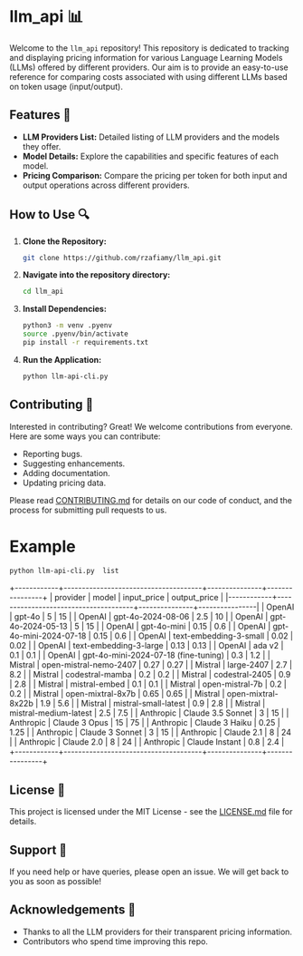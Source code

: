 # llm_api 📊

Welcome to the `llm_api` repository! This repository is dedicated to tracking and displaying pricing information for various Language Learning Models (LLMs) offered by different providers. Our aim is to provide an easy-to-use reference for comparing costs associated with using different LLMs based on token usage (input/output).

## Features 🚀

- **LLM Providers List:** Detailed listing of LLM providers and the models they offer.
- **Model Details:** Explore the capabilities and specific features of each model.
- **Pricing Comparison:** Compare the pricing per token for both input and output operations across different providers.

## How to Use 🔍

1. **Clone the Repository:**
   ```bash
   git clone https://github.com/rzafiamy/llm_api.git
   ```
2. **Navigate into the repository directory:**
   ```bash
   cd llm_api
   ```
3. **Install Dependencies:**
   ```bash
   python3 -m venv .pyenv
   source .pyenv/bin/activate
   pip install -r requirements.txt
   ```
4. **Run the Application:**
   ```bash
   python llm-api-cli.py
   ```

## Contributing 🤝

Interested in contributing? Great! We welcome contributions from everyone. Here are some ways you can contribute:
- Reporting bugs.
- Suggesting enhancements.
- Adding documentation.
- Updating pricing data.

Please read [CONTRIBUTING.md](CONTRIBUTING.md) for details on our code of conduct, and the process for submitting pull requests to us.

# Example

```bash
python llm-api-cli.py  list
```

+------------+--------------------------------------+---------------+----------------+
| provider   | model                                |   input_price |   output_price |
|------------+--------------------------------------+---------------+----------------|
| OpenAI     | gpt-4o                               |          5    |          15    |
| OpenAI     | gpt-4o-2024-08-06                    |          2.5  |          10    |
| OpenAI     | gpt-4o-2024-05-13                    |          5    |          15    |
| OpenAI     | gpt-4o-mini                          |          0.15 |           0.6  |
| OpenAI     | gpt-4o-mini-2024-07-18               |          0.15 |           0.6  |
| OpenAI     | text-embedding-3-small               |          0.02 |           0.02 |
| OpenAI     | text-embedding-3-large               |          0.13 |           0.13 |
| OpenAI     | ada v2                               |          0.1  |           0.1  |
| OpenAI     | gpt-4o-mini-2024-07-18 (fine-tuning) |          0.3  |           1.2  |
| Mistral    | open-mistral-nemo-2407               |          0.27 |           0.27 |
| Mistral    | large-2407                           |          2.7  |           8.2  |
| Mistral    | codestral-mamba                      |          0.2  |           0.2  |
| Mistral    | codestral-2405                       |          0.9  |           2.8  |
| Mistral    | mistral-embed                        |          0.1  |           0.1  |
| Mistral    | open-mistral-7b                      |          0.2  |           0.2  |
| Mistral    | open-mixtral-8x7b                    |          0.65 |           0.65 |
| Mistral    | open-mixtral-8x22b                   |          1.9  |           5.6  |
| Mistral    | mistral-small-latest                 |          0.9  |           2.8  |
| Mistral    | mistral-medium-latest                |          2.5  |           7.5  |
| Anthropic  | Claude 3.5 Sonnet                    |          3    |          15    |
| Anthropic  | Claude 3 Opus                        |         15    |          75    |
| Anthropic  | Claude 3 Haiku                       |          0.25 |           1.25 |
| Anthropic  | Claude 3 Sonnet                      |          3    |          15    |
| Anthropic  | Claude 2.1                           |          8    |          24    |
| Anthropic  | Claude 2.0                           |          8    |          24    |
| Anthropic  | Claude Instant                       |          0.8  |           2.4  |
+------------+--------------------------------------+---------------+----------------+

## License 📄

This project is licensed under the MIT License - see the [LICENSE.md](LICENSE.md) file for details.

## Support 💬

If you need help or have queries, please open an issue. We will get back to you as soon as possible!

## Acknowledgements 🙏

- Thanks to all the LLM providers for their transparent pricing information.
- Contributors who spend time improving this repo.
